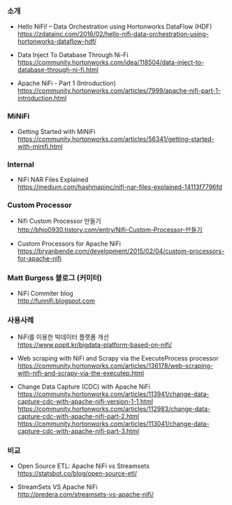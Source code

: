 ### 소개

* Hello NiFi! – Data Orchestration using Hortonworks DataFlow (HDF)</br>
https://zdatainc.com/2016/02/hello-nifi-data-orchestration-using-hortonworks-dataflow-hdf/ </br>

* Data Inject To Database Through Ni-Fi </br>
https://community.hortonworks.com/idea/118504/data-inject-to-database-through-ni-fi.html </br>

* Apache NiFi - Part 1 (Introduction) </br>
https://community.hortonworks.com/articles/7999/apache-nifi-part-1-introduction.html </br>

### MiNiFi

* Getting Started with MiNiFi </br>
https://community.hortonworks.com/articles/56341/getting-started-with-minifi.html </br>

### Internal

* NiFi NAR Files Explained </br>
https://medium.com/hashmapinc/nifi-nar-files-explained-14113f7796fd </br>

### Custom Processor

* Nifi Custom Processor 만들기 </br>
http://bhjo0930.tistory.com/entry/Nifi-Custom-Processor-만들기 </br>

* Custom Processors for Apache NiFi </br>
https://bryanbende.com/development/2015/02/04/custom-processors-for-apache-nifi </br>

### Matt Burgess 블로그 (커미터)

* NiFi Commiter blog </br>
http://funnifi.blogspot.com </br>

### 사용사례

* NiFi를 이용한 빅데이터 플랫폼 개선 </br>
https://www.popit.kr/bigdata-platform-based-on-nifi/ </br>

* Web scraping with NiFi and Scrapy via the ExecuteProcess processor</br>
https://community.hortonworks.com/articles/136178/web-scraping-with-nifi-and-scrapy-via-the-executep.html </br>

* Change Data Capture (CDC) with Apache NiFi  </br>
https://community.hortonworks.com/articles/113941/change-data-capture-cdc-with-apache-nifi-version-1-1.html</br>
https://community.hortonworks.com/articles/112983/change-data-capture-cdc-with-apache-nifi-part-2.html</br>
https://community.hortonworks.com/articles/113041/change-data-capture-cdc-with-apache-nifi-part-3.html </br>

### 비교
* Open Source ETL: Apache NiFi vs Streamsets </br>
https://statsbot.co/blog/open-source-etl/ </br>

* StreamSets VS Apache NiFi </br>
http://predera.com/streamsets-vs-apache-nifi/ </br>
